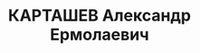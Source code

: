 ---
title: КАРТАШЕВ Александр Ермолаевич
description: род. 6 июля 1892 года в поселке Тарутинском Михайловской станицы 3 военного
  отдела Оренбургского казачьего войска (ныне село Тарутино, Чесменского района Челябинской
  области), закончил казачью народную школу. Определен в лейб-гвардии сводно-казачий
  полк, где из оренбуржцев формировалась 2 оренбургская сотня, был ранен, отмечен
  за личную храбрость Георгиевским крестом 4 степени. Окончил учебную команду и дослужился
  до чина вахмистра. После февральской 1917 года революции избирается вначале секретарем,
  затем председателем сотенного комитета 2-ой оренбургской сотни. К июлю 1917 года
  – он уже председатель полкового комитета солдатских и казачьих депутатов всего полка.
  9 марта 1918 года в г. Троицке Карташов добровольно вступил в Красную Армию, 5 апреля
  – в РКП(б). Стал членом уездного Троицкого исполкома «рабочих, крестьянских, казачьих
  и мусульманских депутатов». Назначен командующим казачьими силами округа и командиром
  «1-го Оренбургского Красного казачьего полка имени Стеньки Разина». Полк сражался
  под Бузулуком и Бугурусланом, Белебеем, Уфой, Симом, Саткой, Миассом. В ноябре 1919
  года назначен начдивом кавалерийской дивизии. Во время советско-польской войны 1920
  года Карташов – помощник начдива Кубанской дивизии на Польском фронте, затем - в
  должности командира 9 кавдивизии на Крымском. С осени 1921 г. – Карташов в Дальневосточной
  Республике, комбриг, командир Забайкальской кавалерийской дивизии, соратник В.К.
  Блюхера. Через год он уже в Закавказье, где командует войсками частей особого назначения
  (ЧОН). Работал в Троицке военкомом Троицкого округа (1923 г.), затем комиссаром
  оренбургского военного округа, в 20-30 годы – заместителем начальника штаба 6 и
  4 корпусов, руководил отделами в штабах Приволжского и Закавказского округов. Награжден
  орденом Красного Знамени, прошел обучение в Академии им. Фрунзе. В 1937 году по
  ложному обвинению в участии в контрреволюционной антисоветской казачьей организации
  его арестовывают в Грузии. Шансов выжить у него не было – осудили всех героев Гражданской
  - Блюхера, братьев Кашириных, Ловчикова, десятки других. 3 декабря 1937 года по
  решению Особого совещания его казнили.
---